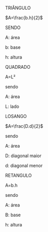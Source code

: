 TRIÂNGULO 

$A=\frac{b.h}{2}$

SENDO 


A: área


b: base


h: altura





QUADRADO 


A=L²


sendo


A: área



L: lado


LOSANGO

$A=\frac{D.d}{2}$


sendo


A: área

D: diagonal maior

d: diagonal menor 



RETANGULO


A=b.h

sendo

A: área


B: base


h: altura


